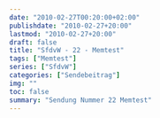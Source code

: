 ```yaml
---
date: "2010-02-27T00:20:00+02:00"
publishdate: "2010-02-27+20:00"
lastmod: "2010-02-27+20:00"
draft: false
title: "SfdvW - 22 - Memtest"
tags: ["Memtest"]
series: ["SfdvW"]
categories: ["Sendebeitrag"]
img: ""
toc: false
summary: "Sendung Nummer 22 Memtest"
---
```


<div id="example"></div>
<script src="https://cdn.podlove.org/web-player/embed.js"></script>

<script>
  podlovePlayer('#example', '/blog/sfdvw22.json');
</script>
